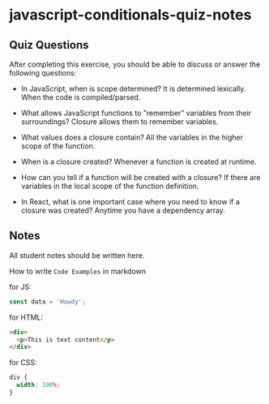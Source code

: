 # javascript-conditionals-quiz-notes

## Quiz Questions

After completing this exercise, you should be able to discuss or answer the following questions:

- In JavaScript, when is scope determined?
  It is determined lexically. When the code is compiled/parsed.

- What allows JavaScript functions to "remember" variables from their surroundings?
  Closure allows them to remember variables.

- What values does a closure contain?
  All the variables in the higher scope of the function.

- When is a closure created?
  Whenever a function is created at runtime.

- How can you tell if a function will be created with a closure?
  If there are variables in the local scope of the function definition.

- In React, what is one important case where you need to know if a closure was created?
  Anytime you have a dependency array.

## Notes

All student notes should be written here.

How to write `Code Examples` in markdown

for JS:

```javascript
const data = 'Howdy';
```

for HTML:

```html
<div>
  <p>This is text content</p>
</div>
```

for CSS:

```css
div {
  width: 100%;
}
```
